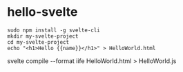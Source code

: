 # hello-svelte

```
sudo npm install -g svelte-cli
mkdir my-svelte-project
cd my-svelte-project
echo "<h1>Hello {{name}}</h1>" > HelloWorld.html
```

svelte compile --format iife HelloWorld.html > HelloWorld.js
